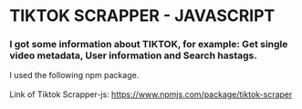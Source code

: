 <h1>TIKTOK SCRAPPER - JAVASCRIPT</h1>

<h3>I got some information about TIKTOK, for example: Get single video metadata, User information and Search hastags.  </h3>

I used the following npm package. <br><br>Link of Tiktok Scrapper-js: https://www.npmjs.com/package/tiktok-scraper
